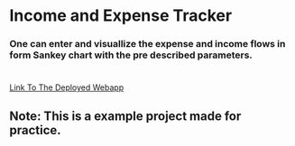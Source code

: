 # Income and Expense Tracker

### One can enter and visuallize the expense and income flows in form Sankey chart with the pre described parameters.

#

[Link To The Deployed Webapp](https://rpatra332-income-and-expense-tracker-app-xhsfce.streamlit.app/)
## Note: This is a example project made for practice.
